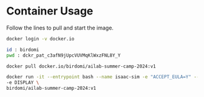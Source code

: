 # Container Usage
Follow the lines to pull and start the image.

```bash
docker login -v docker.io

id : birdomi
pwd : dckr_pat_c3afN9jUpcVUVMqKlWxzFNL8Y_Y
```

```bash
docker pull docker.io/birdomi/ailab-summer-camp-2024:v1
```

```bash
docker run -it --entrypoint bash --name isaac-sim -e "ACCEPT_EULA=Y" --gpus all --rm --network=host \
-e DISPLAY \
birdomi/ailab-summer-camp-2024:v1
```
